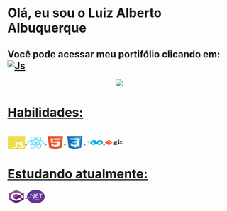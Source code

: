 # Olá, eu sou o Luiz Alberto Albuquerque
<h2>Você pode acessar meu portifólio clicando em: <a href="https://devluizalbuquerque.com/"> <img align="center" alt="Js" height="30" width="100" src="https://img.shields.io/badge/website-000000?style=for-the-badge&logo=About.me&logoColor=white"> </h2>

<div align="center">
  <a href="https://github.com/luizAlbuquerque0">
  <!--<img height="180em" src="https://github-readme-stats.vercel.app/api?username=luizAlbuquerque0&show_icons=true&theme=dark&include_all_commits=true"/> -->
  <img height="180em" src="https://github-readme-stats.vercel.app/api/top-langs/?username=luizAlbuquerque0&layout=compact&langs_count=7&theme=dark"/>
</div>

# Habilidades:
<div style="display: inline_block"><br>
  <img align="center" alt="Js" height="30" width="40" src="https://raw.githubusercontent.com/devicons/devicon/master/icons/javascript/javascript-plain.svg"> 
  <img align="center" alt="React" height="30" width="40" src="https://raw.githubusercontent.com/devicons/devicon/master/icons/react/react-original.svg">
  <img align="center" alt="-HTML" height="30" width="40" src="https://raw.githubusercontent.com/devicons/devicon/master/icons/html5/html5-original.svg">
  <img align="center" alt="CSS" height="30" width="40" src="https://raw.githubusercontent.com/devicons/devicon/master/icons/css3/css3-original.svg">
  <img align="center" alt="go" height="30" width="40" src="https://github.com/devicons/devicon/blob/master/icons/go/go-original-wordmark.svg">
   <img align="center" alt="git" height="30" width="40" src="https://github.com/devicons/devicon/blob/master/icons/git/git-original-wordmark.svg">
</div>

# Estudando atualmente:
<div style="display: inline_block">
  <img align="center" alt="Csharp" height="30" width="40" src="https://raw.githubusercontent.com/devicons/devicon/master/icons/csharp/csharp-original.svg">
  <img align="center" alt=".NET Core" height="30" width="40" src="https://github.com/devicons/devicon/blob/master/icons/dotnetcore/dotnetcore-original.svg">
   
</div>
